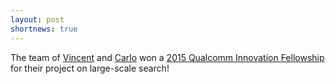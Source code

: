 ```yaml
---
layout: post
shortnews: true
---
```

The team of [Vincent](http://homes.cs.washington.edu/~vlee2/) and [Carlo](https://homes.cs.washington.edu/~cdel) won a [2015 Qualcomm Innovation Fellowship](https://www.qualcomm.com/invention/research/university-relations/innovation-fellowship/2015-us) for their project on large-scale search!
